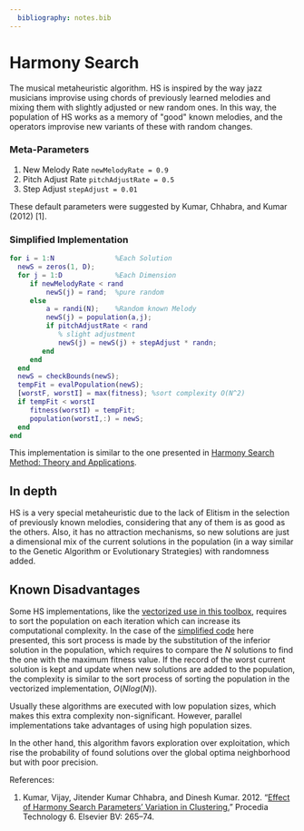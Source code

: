 ```yaml
---
  bibliography: notes.bib
---
```


# Harmony Search

The musical metaheuristic algorithm.
HS is inspired by the way jazz musicians improvise using chords of previously learned melodies and mixing them with slightly adjusted or new random ones.
In this way, the population of HS works as a memory of "good" known melodies, and the operators improvise new variants of these with random changes.

### Meta-Parameters

  1. New Melody Rate `newMelodyRate = 0.9`
  2. Pitch Adjust Rate `pitchAdjustRate = 0.5`
  3. Step Adjust `stepAdjust = 0.01`

These default parameters were suggested by Kumar, Chhabra, and Kumar (2012) [1].

### Simplified Implementation <a id="SC"></a>

```matlab
for i = 1:N               %Each Solution
  newS = zeros(1, D);
  for j = 1:D             %Each Dimension
     if newMelodyRate < rand
         newS(j) = rand;  %pure random
     else
         a = randi(N);    %Random known Melody
         newS(j) = population(a,j);
         if pitchAdjustRate < rand
            % slight adjustment
            newS(j) = newS(j) + stepAdjust * randn;
        end
     end
  end
  newS = checkBounds(newS);
  tempFit = evalPopulation(newS);
  [worstF, worstI] = max(fitness); %sort complexity O(N^2)
  if tempFit < worstI
     fitness(worstI) = tempFit;
     population(worstI,:) = newS;
  end
end
```

This implementation is similar to the one presented in [Harmony Search Method: Theory and Applications](https://www.ncbi.nlm.nih.gov/pmc/articles/PMC4405318/#sec2title).

## In depth

HS is a very special metaheuristic due to the lack of Elitism in the selection of previously known melodies, considering that any of them is as good as the others.
Also, it has no attraction mechanisms, so new solutions are just a dimensional mix of the current solutions in the population (in a way similar to the Genetic Algorithm or Evolutionary Strategies) with randomness added.

## Known Disadvantages

Some HS implementations, like the [vectorized use in this toolbox](../HS.m), requires to sort the population on each iteration which can increase its computational complexity.
In the case of the [simplified code](#SC) here presented, this sort process is made by the substitution of the inferior solution in the population, which requires to compare the $N$ solutions to find the one with the maximum fitness value.
If the record of the worst current solution is kept and update when new solutions are added to the population, the complexity is similar to the sort process of sorting the population in the vectorized implementation, $O(Nlog(N))$.

Usually these algorithms are executed with low population sizes, which makes this extra complexity non-significant.
However, parallel implementations take advantages of using high population sizes.

In the other hand, this algorithm favors exploration over exploitation, which rise the probability of found solutions over the global optima neighborhood but with poor precision.

References:

  1. Kumar, Vijay, Jitender Kumar Chhabra, and Dinesh Kumar. 2012. “[Effect of Harmony Search Parameters’ Variation in Clustering.](https://doi.org/10.1016/j.protcy.2012.10.032)” Procedia Technology 6. Elsevier BV: 265–74.
